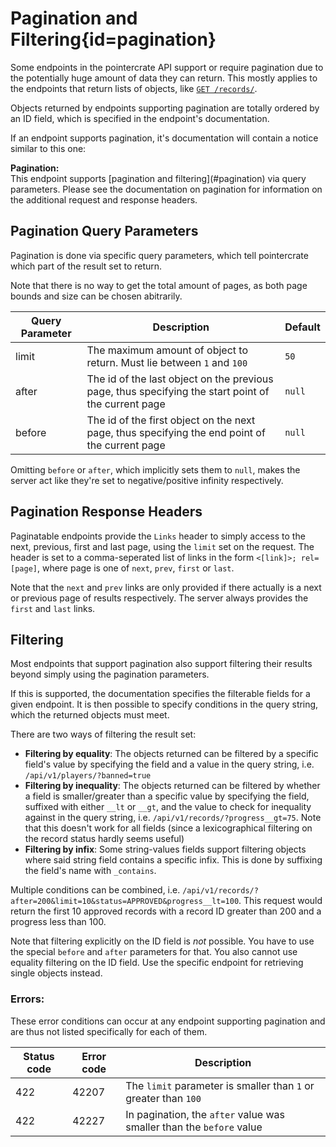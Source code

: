 <div class='panel fade js-scroll-anim' data-anim='fade'>

# Pagination and Filtering{id=pagination}

Some endpoints in the pointercrate API support or require pagination due to the potentially huge amount of data they can return.
This mostly applies to the endpoints that return lists of objects, like [`GET /records/`](/documentation/records/#get-records).

Objects returned by endpoints supporting pagination are totally ordered by an ID field, which is specified in the endpoint's documentation.

If an endpoint supports pagination, it's documentation will contain a notice similar to this one:

<div class='info-green'>
<b>Pagination:</b><br>
This endpoint supports [pagination and filtering](#pagination) via query parameters. Please see the documentation on pagination for information
on the additional request and response headers.
</div>

## Pagination Query Parameters

Pagination is done via specific query parameters, which tell pointercrate which part of the result set to return.

Note that there is no way to get the total amount of pages, as both page bounds and size can be chosen abitrarily.

| Query Parameter | Description                                                                                         | Default                               |
| --------------- | --------------------------------------------------------------------------------------------------- | ------------------------------------- |
| limit           | The maximum amount of object to return. Must lie between `1` and `100`                              | `50`                                    |
| after           | The id of the last object on the previous page, thus specifying the start point of the current page | `null` |
| before          | The id of the first object on the next page, thus specifying the end point of the current page      | `null`  |

Omitting `before` or `after`, which implicitly sets them to `null`, makes the server act like they're set to negative/positive infinity respectively.

## Pagination Response Headers

Paginatable endpoints provide the `Links` header to simply access to the next, previous, first and last page, using the `limit` set on the request.
The header is set to a comma-seperated
list of links in the form `<[link]>; rel=[page]`, where page is one of `next`, `prev`, `first` or `last`.

Note that the `next` and `prev` links are only provided if there actually is a next or previous page of results respectively. The server always provides the `first` and `last` links.

## Filtering

Most endpoints that support pagination also support filtering their results beyond simply using the pagination parameters.

If this is supported, the documentation specifies the filterable fields for a given endpoint.
It is then possible to specify conditions in the query string, which the returned objects must meet.

There are two ways of filtering the result set:

- **Filtering by equality**: The objects returned can be filtered by a specific field's value by specifying the field and a value in the query string, i.e. `/api/v1/players/?banned=true`
- **Filtering by inequality**: The objects returned can be filtered by whether a field is smaller/greater than a specific value by specifying the field,
  suffixed with either `__lt` or `__gt`, and the value to check for inequality against in the query string, i.e. `/api/v1/records/?progress__gt=75`. Note that this doesn't work for all fields (since a lexicographical filtering on the record status hardly seems useful)
- **Filtering by infix**: Some string-values fields support filtering objects where said string field contains a specific infix. This is done by suffixing the field's name with `_contains`.

Multiple conditions can be combined, i.e. `/api/v1/records/?after=200&limit=10&status=APPROVED&progress__lt=100`. This request would return the first 10 approved records with a record ID greater than 200 and a progress less than 100.

Note that filtering explicitly on the ID field is *not* possible. You have to use the special `before` and `after` parameters for that. You also cannot use equality filtering on the ID field. Use the specific endpoint for retrieving single objects instead.

### Errors:

These error conditions can occur at any endpoint supporting pagination and are thus not listed specifically for each of them.

| Status code | Error code | Description                                                     |
| ----------- | ---------- | --------------------------------------------------------------- |
| 422         | 42207      | The `limit` parameter is smaller than `1` or greater than `100` |
| 422 | 42227 | In pagination, the `after` value was smaller than the `before` value | `-` |

</div>
